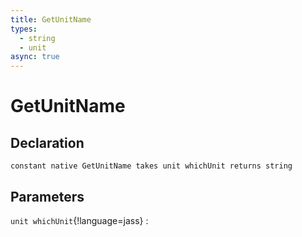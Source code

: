 ```yaml
---
title: GetUnitName
types:
  - string
  - unit
async: true
---
```


# GetUnitName

## Declaration

```jass
constant native GetUnitName takes unit whichUnit returns string
```

## Parameters
`unit whichUnit`{!language=jass}
: 
